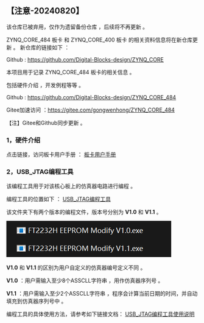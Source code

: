 ## 【注意-20240820】

该仓库已被弃用，仅作为遗留备份仓库 ，后续将不再更新 。

 ZYNQ_CORE_484 板卡 和  ZYNQ_CORE_400 板卡 的相关资料信息将在新仓库更新 。 新仓库的链接如下 ：

Github :  https://github.com/Digital-Blocks-design/ZYNQ_CORE



本项目用于记录 ZYNQ_CORE_484 板卡的相关信息 。

包括硬件介绍 ，开发例程等等 。

Github :  https://github.com/Digital-Blocks-design/ZYNQ_CORE_484 

Gitee加速访问 ：https://gitee.com/gongwenhong/ZYNQ_CORE_484

【注】Gitee和Github同步更新 。

### 1，硬件介绍 

点击链接，访问板卡用户手册 ： [板卡用户手册](./User_Manual_CN.md) 



### 2，USB_JTAG编程工具

该编程工具用于对该核心板上的仿真器电路进行编程 。

编程工具的位置如下 ： [USB_JTAG编程工具](https://github.com/Digital-Blocks-design/open_jtag_smt3/tree/master/tools/USB_JTAG%E7%BC%96%E7%A8%8B%E6%96%87%E4%BB%B6) 

该文件夹下有两个版本的编程文件，版本号分别为 **V1.0** 和 **V1.1** 。

![编程文件](image/%E7%BC%96%E7%A8%8B%E6%96%87%E4%BB%B6.png)

 **V1.0** 和 **V1.1** 的区别为用户自定义的仿真器编号定义不同 。

 **V1.0** ：用户需输入至少8个ASSCLL字符串 ，用作仿真器序列号 。

 **V1.1** ：用户需输入至少2个ASSCLL字符串 ，程序会计算当前日期的时间，并自动填充到仿真器序列号中 。

编程工具的具体使用方法，请参考如下链接文档： [USB_JTAG编程工具使用说明](https://github.com/Digital-Blocks-design/open_jtag_smt3/blob/master/tools/USB_JTAG%E7%BC%96%E7%A8%8B%E6%96%87%E4%BB%B6/readme.md) 

